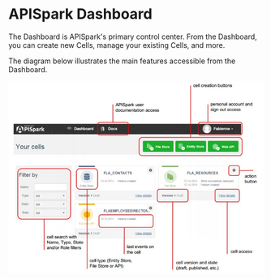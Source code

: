 # APISpark Dashboard

The Dashboard is APISpark's primary control center. From the Dashboard, you can create new Cells, manage your existing Cells, and more.

The diagram below illustrates the main features accessible from the Dashboard.

![Dashboard](images/dashboard.jpg "Dashboard")
